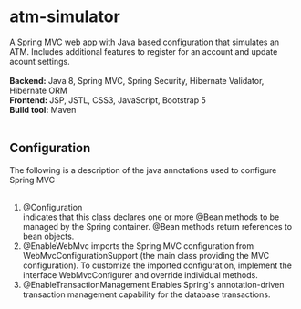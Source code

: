 # atm-simulator
A Spring MVC web app with Java based configuration that simulates an ATM. Includes additional features to register for an account and update acount settings.
<br/>
<br/>
**Backend:** Java 8, Spring MVC, Spring Security, Hibernate Validator, Hibernate ORM
<br/>
**Frontend:** JSP, JSTL, CSS3, JavaScript, Bootstrap 5
<br/>
**Build tool:** Maven
<br/>
<br/>
## Configuration ##
The following is a description of the java annotations used to configure Spring MVC
<br/>
<br/>
1. @Configuration
    <br/>
    indicates that this class declares one or more @Bean methods to be managed by the Spring container. @Bean methods return references to bean objects.
2. @EnableWebMvc
    imports the Spring MVC configuration from WebMvcConfigurationSupport (the main class providing the MVC configuration). To customize the imported configuration, implement the interface WebMvcConfigurer and override individual methods.
3. @EnableTransactionManagement
    Enables Spring's annotation-driven transaction management capability for the database transactions.
